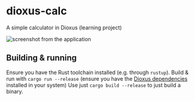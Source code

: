 # dioxus-calc

A simple calculator in Dioxus (learning project)

![screenshot from the application](https://github.com/PgBiel/dioxus-calc/assets/9021226/6ea6c5ed-25a4-4c7f-b257-241618a3bda8)

## Building & running

Ensure you have the Rust toolchain installed (e.g. through `rustup`).
Build & run with `cargo run --release` (ensure you have the [Dioxus dependencies](https://dioxuslabs.com/learn/0.4/getting_started/desktop#platform-specific-dependencies) installed in your system)
Use just `cargo build --release` to just build a binary.
